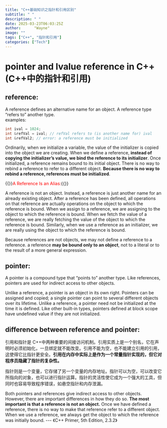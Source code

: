 ```yaml
---
title: "C++基础知识之指针和引用区别"
subtitle: " "
description: " "
date: 2025-03-23T06:03:25Z
author:      "Wayne"
image: ""
tags: ["C++", "指针和引用"]
categories: ["Tech"]
---
```


# pointer and lvalue reference in C++(C++中的指针和引用)

## reference:

A reference defines an alternative name for an object. A reference type “refers to” another type.  
examples:

```cpp
int ival = 1024;
int &refVal = ival; // refVal refers to (is another name for) ival
int &refVal2; // error: a reference must be initialized
```

Ordinarily, when we initialize a variable, the value of the initializer is copied into the
object we are creating. When we define a reference, **instead of copying the initializer’s
value, we bind the reference to its initializer**. Once initialized, a reference remains
bound to its initial object. There is no way to rebind a reference to refer to a different
object. **Because there is no way to rebind a reference, references must be initialized**.

{{<rawhtml>}}<span style="color:red;">A Reference Is an Alias:</span>{{</rawhtml>}}

A reference is not an object. Instead, a reference is just another name for an already existing object.
After a reference has been defined, all operations on that reference are actually operations on the object to which the reference is bound.
When we assign to a reference, we are assigning to the object to which the reference is bound. When we fetch the value of a reference, we are really fetching the value of the object to which the reference is bound. Similarly, when we use a reference as an initializer, we are really using the object to which the reference is bound.

Because references are not objects, we may not define a reference to a reference. a reference **may be bound only to an object**, not to a literal or to the result of a more general expression.

## pointer:

A pointer is a compound type that “points to” another type. Like references, pointers
are used for indirect access to other objects.

Unlike a reference, a pointer is an object in its own right. Pointers can be assigned and copied; a single pointer can point to several different objects over its lifetime. Unlike a reference, a pointer need not be initialized at the time it is defined. Like other built-in types, pointers defined at block scope have undefined value if they are not initialized.

## difference between reference and pointer:

引用和指针是 C++中两种重要的间接访问机制。引用实质上是一个别名，它在声明时必须初始化，一旦绑定就不能改变。引用不能为空，也不能建立引用的引用，这使得它比指针更安全。**引用在内存中实际上是作为一个常量指针实现的，但它对程序员隐藏了指针的复杂性。**

指针则是一个变量，它存储了另一个变量的内存地址。指针可以为空，可以改变它所指向的对象，也可以进行指针运算。指针的灵活性使它成为一个强大的工具，但同时也容易导致程序错误，如悬空指针和内存泄漏。

Both pointers and references give indirect access to other objects. However, there are
important differences in how they do so. **The most important is that a reference is not
an object.** Once we have defined a reference, there is no way to make that reference
refer to a different object. When we use a reference, we always get the object to
which the reference was initially bound. --- 《C++ Primer, 5th Edition, 2.3.2》
